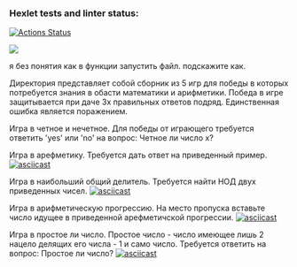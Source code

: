 ### Hexlet tests and linter status:
[![Actions Status](https://github.com/LilDrugHill/python-project-lvl1/workflows/hexlet-check/badge.svg)](https://github.com/LilDrugHill/python-project-lvl1/actions)

<a href="https://codeclimate.com/github/codeclimate/codeclimate/maintainability"><img src="https://api.codeclimate.com/v1/badges/a99a88d28ad37a79dbf6/maintainability" /></a>

я без понятия как в функции запустить файл. подскажите как.

Директория представляет собой сборник из 5 игр для победы в которых потребуется знания в обасти математики и арифметики. Победа в игре защитывается при даче 3х правильных ответов подряд.
Единственная ошибка является поражением. 

Игра в четное и нечетное. Для победы от играющего требуется ответить 'yes' или 'no' на вопрос: Четное ли число х?

Игра в арефметику. Требуется дать ответ на приведенный пример.
[![asciicast](https://asciinema.org/a/484256.svg)](https://asciinema.org/a/484256)

Игра в наибольший общий делитель. Требуется найти НОД двух приведенных чисел.
[![asciicast](https://asciinema.org/a/484257.svg)](https://asciinema.org/a/484257)

Игра в арифметическую прогрессию. На место пропуска вставьте число идущее в приведенной арефметичской прогрессии.
[![asciicast](https://asciinema.org/a/484258.svg)](https://asciinema.org/a/484258)

Игра в простое ли число. Простое число - число имеющее лишь 2 нацело делящих его числа - 1 и само число. Требуется ответить на вопрос: Простое ли число?
[![asciicast](https://asciinema.org/a/484259.svg)](https://asciinema.org/a/484259)
